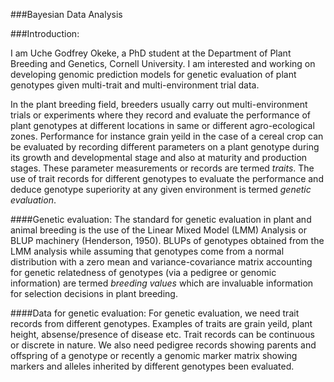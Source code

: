 ###Bayesian Data Analysis

###Introduction:

I am Uche Godfrey Okeke, a PhD student at the Department of Plant Breeding and Genetics, Cornell University. I am interested and working on developing genomic prediction models for genetic evaluation of plant genotypes given multi-trait and multi-environment trial data.  


In the plant breeding field, breeders usually carry out multi-environment trials or experiments where they record and evaluate the performance of plant genotypes at different locations in same or different agro-ecological zones. Performance for instance grain yeild in the case of a cereal crop can be evaluated by recording different parameters on a plant genotype during its growth and developmental stage and also at maturity and production stages. These parameter measurements or records are termed *traits*. The use of trait records for different genotypes to evaluate the performance and deduce genotype superiority at any given environment is termed *genetic evaluation*.

####Genetic evaluation:
The standard for genetic evaluation in plant and animal breeding is the use of the Linear Mixed Model (LMM) Analysis or BLUP machinery (Henderson, 1950). BLUPs of genotypes obtained from the LMM analysis while assuming that genotypes come from a normal distribution with a zero mean and variance-covariance matrix accounting for genetic relatedness of genotypes (via a pedigree or genomic information) are termed *breeding values* which are invaluable information for selection decisions in plant breeding.

####Data for genetic evaluation:
For genetic evaluation, we need trait records from different genotypes. Examples of traits are grain yeild, plant height, absense/presence of disease etc. Trait records can be continuous or discrete in nature. We also need pedigree records showing parents and offspring of a genotype or recently a genomic marker matrix showing markers and alleles inherited by different genotypes been evaluated.

